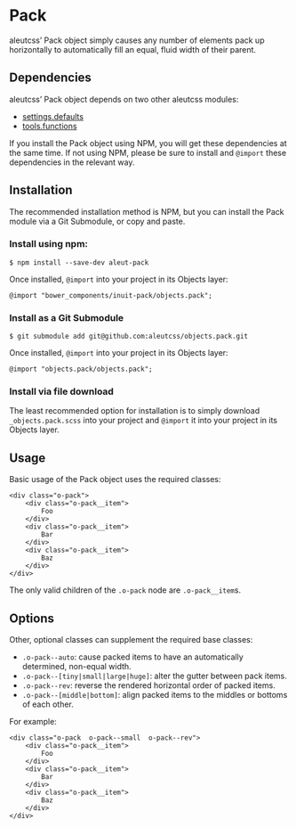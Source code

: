 # Pack

aleutcss’ Pack object simply causes any number of elements pack up horizontally
to automatically fill an equal, fluid width of their parent.

## Dependencies

aleutcss’ Pack object depends on two other aleutcss modules:

* [settings.defaults](https://github.com/aleutcss/settings.defaults)
* [tools.functions](https://github.com/aleutcss/tools.functions)

If you install the Pack object using NPM, you will get these dependencies at
the same time. If not using NPM, please be sure to install and `@import` these
dependencies in the relevant way.

## Installation

The recommended installation method is NPM, but you can install the Pack
module via a Git Submodule, or copy and paste.

### 

### Install using npm:

    $ npm install --save-dev aleut-pack

Once installed, `@import` into your project in its Objects layer:

    @import "bower_components/inuit-pack/objects.pack";

### Install as a Git Submodule

    $ git submodule add git@github.com:aleutcss/objects.pack.git

Once installed, `@import` into your project in its Objects layer:

    @import "objects.pack/objects.pack";

### Install via file download

The least recommended option for installation is to simply download
`_objects.pack.scss` into your project and `@import` it into your project in
its Objects layer.

## Usage

Basic usage of the Pack object uses the required classes:

    <div class="o-pack">
        <div class="o-pack__item">
            Foo
        </div>
        <div class="o-pack__item">
            Bar
        </div>
        <div class="o-pack__item">
            Baz
        </div>
    </div>

The only valid children of the `.o-pack` node are `.o-pack__item`s.

## Options

Other, optional classes can supplement the required base classes:

* `.o-pack--auto`: cause packed items to have an automatically determined,
  non-equal width.
* `.o-pack--[tiny|small|large|huge]`: alter the gutter between pack items.
* `.o-pack--rev`: reverse the rendered horizontal order of packed items.
* `.o-pack--[middle|bottom]`: align packed items to the middles or bottoms of each
  other.

For example:

    <div class="o-pack  o-pack--small  o-pack--rev">
        <div class="o-pack__item">
            Foo
        </div>
        <div class="o-pack__item">
            Bar
        </div>
        <div class="o-pack__item">
            Baz
        </div>
    </div>
